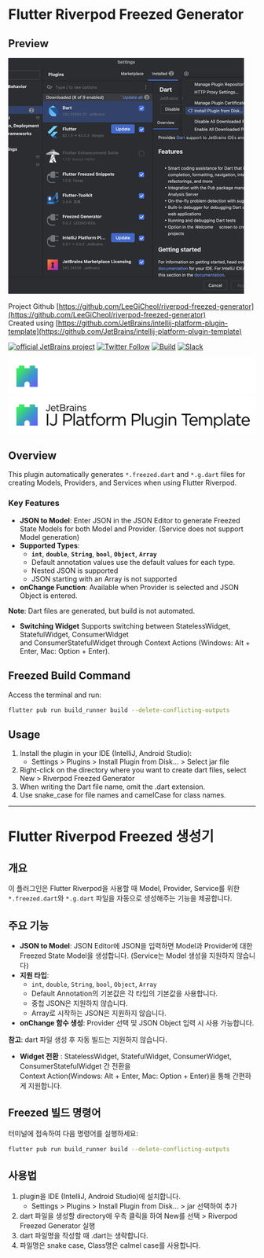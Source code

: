 # Flutter Riverpod Freezed Generator

<!-- Plugin description -->
## Preview
![setup image](https://raw.githubusercontent.com/LeeGiCheol/riverpod-freezed-generator/refs/heads/main/image/overview.gif)

Project Github [https://github.com/LeeGiCheol/riverpod-freezed-generator](https://github.com/LeeGiCheol/riverpod-freezed-generator)  
Created using [https://github.com/JetBrains/intellij-platform-plugin-template](https://github.com/JetBrains/intellij-platform-plugin-template)


[![official JetBrains project](https://jb.gg/badges/official.svg)](https://github.com/JetBrains/.github/blob/main/profile/README.md)
[![Twitter Follow](https://img.shields.io/badge/follow-%40JBPlatform-1DA1F2?logo=twitter)](https://twitter.com/JBPlatform)
[![Build](https://github.com/JetBrains/intellij-platform-plugin-template/workflows/Build/badge.svg)](https://github.com/JetBrains/intellij-platform-plugin-template/actions?query=workflow%3ABuild)
[![Slack](https://img.shields.io/badge/Slack-%23intellij--platform-blue?style=flat-square&logo=Slack)](https://plugins.jetbrains.com/slack)

![IntelliJ Platform Plugin Template](./.github/readme/intellij-platform-plugin-template-dark.svg#gh-dark-mode-only)
![IntelliJ Platform Plugin Template](./.github/readme/intellij-platform-plugin-template-light.svg#gh-light-mode-only)

## Overview

This plugin automatically generates `*.freezed.dart` and `*.g.dart` files for creating Models, Providers, and Services when using Flutter Riverpod.

### Key Features

- **JSON to Model**: Enter JSON in the JSON Editor to generate Freezed State Models for both Model and Provider. (Service does not support Model generation)
- **Supported Types**:
    - **`int`**, **`double`**, **`String`**, **`bool`**, **`Object`**, **`Array`**
    - Default annotation values use the default values for each type.
    - Nested JSON is supported
    - JSON starting with an Array is not supported
- **onChange Function**: Available when Provider is selected and JSON Object is entered.

**Note**: Dart files are generated, but build is not automated.

- **Switching Widget** Supports switching between StatelessWidget, StatefulWidget, ConsumerWidget  
and ConsumerStatefulWidget through Context Actions (Windows: Alt + Enter, Mac: Option + Enter).

## Freezed Build Command

Access the terminal and run:

```bash
flutter pub run build_runner build --delete-conflicting-outputs
```

## Usage

1. Install the plugin in your IDE (IntelliJ, Android Studio):
    - Settings > Plugins > Install Plugin from Disk... > Select jar file
2. Right-click on the directory where you want to create dart files, select New > Riverpod Freezed Generator
3. When writing the Dart file name, omit the .dart extension.
4. Use snake_case for file names and camelCase for class names.
---

# Flutter Riverpod Freezed 생성기

## 개요

이 플러그인은 Flutter Riverpod을 사용할 때 Model, Provider, Service를 위한 `*.freezed.dart`와 `*.g.dart` 파일을 자동으로 생성해주는 기능을 제공합니다.

## 주요 기능

- **JSON to Model**: JSON Editor에 JSON을 입력하면 Model과 Provider에 대한 Freezed State Model을 생성합니다. (Service는 Model 생성을 지원하지 않습니다)
- **지원 타입**:
    - `int`, `double`, `String`, `bool`, `Object`, `Array`
    - Default Annotation의 기본값은 각 타입의 기본값을 사용합니다.
    - 중첩 JSON은 지원하지 않습니다.
    - Array로 시작하는 JSON은 지원하지 않습니다.
- **onChange 함수 생성**: Provider 선택 및 JSON Object 입력 시 사용 가능합니다.

**참고**: dart 파일 생성 후 자동 빌드는 지원하지 않습니다.

- **Widget 전환** : StatelessWidget, StatefulWidget, ConsumerWidget, ConsumerStatefulWidget 간 전환을  
Context Action(Windows: Alt + Enter, Mac: Option + Enter)을 통해 간편하게 지원합니다.

## Freezed 빌드 명령어

터미널에 접속하여 다음 명령어를 실행하세요:

```bash
flutter pub run build_runner build --delete-conflicting-outputs
```

## 사용법

1. plugin을 IDE (IntelliJ, Android Studio)에 설치합니다.
    - Settings > Plugins > Install Plugin from Disk... > jar 선택하여 추가
2. dart 파일을 생성할 directory에 우측 클릭을 하여 New를 선택 > Riverpod Freezed Generator 실행
3. dart 파일명을 작성할 때 .dart는 생략합니다.
4. 파일명은 snake case, Class명은 calmel case를 사용합니다.
<!-- Plugin description end -->